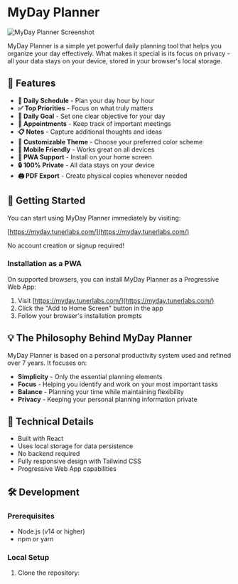 # MyDay Planner

![MyDay Planner Screenshot](screenshot.png)

MyDay Planner is a simple yet powerful daily planning tool that helps you organize your day effectively. What makes it special is its focus on privacy - all your data stays on your device, stored in your browser's local storage.

## 🌟 Features

- **📅 Daily Schedule** - Plan your day hour by hour
- **✅ Top Priorities** - Focus on what truly matters
- **🎯 Daily Goal** - Set one clear objective for your day
- **📝 Appointments** - Keep track of important meetings
- **📋 Notes** - Capture additional thoughts and ideas
- **🎨 Customizable Theme** - Choose your preferred color scheme
- **📱 Mobile Friendly** - Works great on all devices
- **📎 PWA Support** - Install on your home screen
- **🔒 100% Private** - All data stays on your device
- **🖨️ PDF Export** - Create physical copies whenever needed

## 🚀 Getting Started

You can start using MyDay Planner immediately by visiting:

[https://myday.tunerlabs.com/](https://myday.tunerlabs.com/)

No account creation or signup required!

### Installation as a PWA

On supported browsers, you can install MyDay Planner as a Progressive Web App:

1. Visit [https://myday.tunerlabs.com/](https://myday.tunerlabs.com/)
2. Click the "Add to Home Screen" button in the app
3. Follow your browser's installation prompts

## 💡 The Philosophy Behind MyDay Planner

MyDay Planner is based on a personal productivity system used and refined over 7 years. It focuses on:

- **Simplicity** - Only the essential planning elements
- **Focus** - Helping you identify and work on your most important tasks
- **Balance** - Planning your time while maintaining flexibility
- **Privacy** - Keeping your personal planning information private

## 🔧 Technical Details

- Built with React
- Uses local storage for data persistence
- No backend required
- Fully responsive design with Tailwind CSS
- Progressive Web App capabilities

## 🛠️ Development

### Prerequisites

- Node.js (v14 or higher)
- npm or yarn

### Local Setup

1. Clone the repository:
